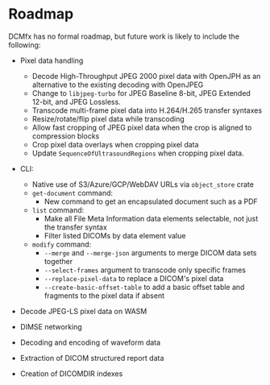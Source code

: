 # Roadmap

DCMfx has no formal roadmap, but future work is likely to include the following:

- Pixel data handling

  - Decode High-Throughput JPEG 2000 pixel data with OpenJPH as an alternative
    to the existing decoding with OpenJPEG
  - Change to `libjpeg-turbo` for JPEG Baseline 8-bit, JPEG Extended 12-bit, and
    JPEG Lossless.
  - Transcode multi-frame pixel data into H.264/H.265 transfer syntaxes
  - Resize/rotate/flip pixel data while transcoding
  - Allow fast cropping of JPEG pixel data when the crop is aligned to
    compression blocks
  - Crop pixel data overlays when cropping pixel data
  - Update `SequenceOfUltrasoundRegions` when cropping pixel data.

- CLI:

  - Native use of S3/Azure/GCP/WebDAV URLs via `object_store` crate
  - `get-document` command:
    - New command to get an encapsulated document such as a PDF
  - `list` command:
    - Make all File Meta Information data elements selectable, not just the
      transfer syntax
    - Filter listed DICOMs by data element value
  - `modify` command:
    - `--merge` and `--merge-json` arguments to merge DICOM data sets together
    - `--select-frames` argument to transcode only specific frames
    - `--replace-pixel-data` to replace a DICOM's pixel data
    - `--create-basic-offset-table` to add a basic offset table and fragments to
      the pixel data if absent

- Decode JPEG-LS pixel data on WASM

- DIMSE networking

- Decoding and encoding of waveform data

- Extraction of DICOM structured report data

- Creation of DICOMDIR indexes
